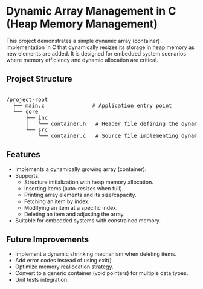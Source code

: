 # Dynamic Array Management in C (Heap Memory Management)
This project demonstrates a simple dynamic array (container) implementation in C that dynamically resizes its storage in heap memory as new elements are added. It is designed for embedded system scenarios where memory efficiency and dynamic allocation are critical.

## Project Structure
<pre> 
/project-root
  ├── main.c               # Application entry point
  └── core
      ├── inc
      │   └── container.h   # Header file defining the dynamic array interface
      └── src
          └── container.c   # Source file implementing dynamic array logic </pre>


 ## Features
 * Implements a dynamically growing array (container).
 * Supports:
     - Structure initialization with heap memory allocation.
     - Inserting items (auto-resizes when full).
     - Printing array elements and its size/capacity.
     - Fetching an item by index.
     - Modifying an item at a specific index.
     - Deleting an item and adjusting the array.
* Suitable for embedded systems with constrained memory.

## Future Improvements
* Implement a dynamic shrinking mechanism when deleting items.
* Add error codes instead of using exit().
* Optimize memory reallocation strategy.
* Convert to a generic container (void pointers) for multiple data types.
* Unit tests integration.
